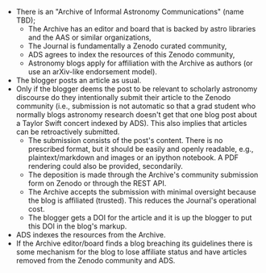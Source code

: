- There is an "Archive of Informal Astronomy Communications" (name TBD);
  * The Archive has an editor and board that is backed by astro libraries and the AAS or similar organizations,
  * The Journal is fundamentally a Zenodo curated community,
  * ADS agrees to index the resources of this Zenodo community,
  * Astronomy blogs apply for affiliation with the Archive as authors (or use an arXiv-like endorsement model).
- The blogger posts an article as usual.
- Only if the blogger deems the post to be relevant to scholarly astronomy discourse do they intentionally submit their article to the Zenodo community (i.e., submission is not automatic so that a grad student who normally blogs astronomy research doesn't get that one blog post about a Taylor Swift concert indexed by ADS). This also implies that articles can be retroactively submitted.
  * The submission consists of the post's content. There is no prescribed format, but it should be easily and openly readable, e.g., plaintext/markdown and images or an ipython notebook. A PDF rendering could also be provided, secondarily.
  * The deposition is made through the Archive's community submission form on Zenodo or through the REST API.
  * The Archive accepts the submission with minimal oversight because the blog is affiliated (trusted). This reduces the Journal's operational cost.
  * The blogger gets a DOI for the article and it is up the blogger to put this DOI in the blog's markup.
- ADS indexes the resources from the Archive.
- If the Archive editor/board finds a blog breaching its guidelines there is some mechanism for the blog to lose affiliate status and have articles removed from the Zenodo community and ADS.
